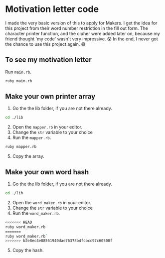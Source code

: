 # Motivation letter code

I made the very basic version of this to apply for Makers.
I get the idea for this project from their word number restriction in the fill out form.
The character printer function, and the cipher were added later on, because my friend thought 'my code' wasn't very impressive. 😰 
In the end, I never got the chance to use this project again. 😅

## To see my motivation letter

Run `main.rb`.

```sh
ruby main.rb
```

## Make your own printer array 

1. Go the the lib folder, if you are not there already.

```sh
cd ./lib
```

2. Open the `mapper.rb` in your editor.
3. Change the `str` variable to your choice
4. Run the `mapper.rb`.

```sh
ruby mapper.rb
```
5. Copy the array.

## Make your own word hash 

1. Go the the lib folder, if you are not there already.

```sh
cd ./lib
```

2. Open the `word_maker.rb` in your editor.
3. Change the `str` variable to your choice
4. Run the `word_maker.rb`.

```sh
<<<<<<< HEAD
ruby word_maker.rb
=======
ruby word_maker.rb`
>>>>>>> b2e8ec4e88561940dae76378b4fcbcc97c60500f
```
5. Copy the hash.

